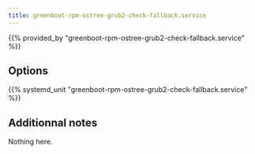 ```yaml
---
title: greenboot-rpm-ostree-grub2-check-fallback.service
---
```


{{% provided_by "greenboot-rpm-ostree-grub2-check-fallback.service" %}}

## Options

{{% systemd_unit "greenboot-rpm-ostree-grub2-check-fallback.service" %}}

## Additionnal notes

Nothing here.